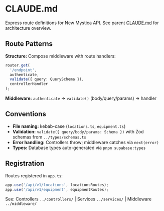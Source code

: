 # CLAUDE.md

Express route definitions for New Mystica API. See parent [CLAUDE.md](../CLAUDE.md) for architecture overview.

## Route Patterns

**Structure:** Compose middleware with route handlers:
```typescript
router.get(
  '/endpoint',
  authenticate,
  validate({ query: QuerySchema }),
  controllerHandler
);
```

**Middleware:** `authenticate` → `validate()` (body/query/params) → handler

## Conventions

- **File naming:** kebab-case (`locations.ts`, `equipment.ts`)
- **Validation:** `validate({ query/body/params: Schema })` with Zod schemas from `../types/schemas.ts`
- **Error handling:** Controllers throw; middleware catches via `next(error)`
- **Types:** Database types auto-generated via `pnpm supabase:types`

## Registration

Routes registered in `app.ts`:
```typescript
app.use('/api/v1/locations', locationsRoutes);
app.use('/api/v1/equipment', equipmentRoutes);
```

See: Controllers `../controllers/` | Services `../services/` | Middleware `../middleware/`
